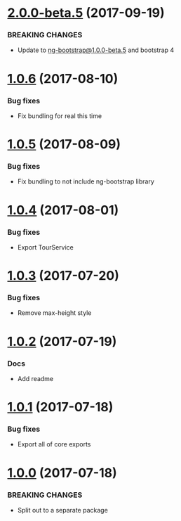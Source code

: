 <a name="2.0.0-beta.5"></a>
# [2.0.0-beta.5](https://github.com/isaacplmann/ngx-tour) (2017-09-19)


### BREAKING CHANGES

* Update to ng-bootstrap@1.0.0-beta.5 and bootstrap 4


<a name="1.0.6"></a>
# [1.0.6](https://github.com/isaacplmann/ngx-tour) (2017-08-10)


### Bug fixes

* Fix bundling for real this time


<a name="1.0.5"></a>
# [1.0.5](https://github.com/isaacplmann/ngx-tour) (2017-08-09)


### Bug fixes

* Fix bundling to not include ng-bootstrap library


<a name="1.0.4"></a>
# [1.0.4](https://github.com/isaacplmann/ngx-tour) (2017-08-01)


### Bug fixes

* Export TourService


<a name="1.0.3"></a>
# [1.0.3](https://github.com/isaacplmann/ngx-tour) (2017-07-20)


### Bug fixes

* Remove max-height style


<a name="1.0.2"></a>
# [1.0.2](https://github.com/isaacplmann/ngx-tour) (2017-07-19)


### Docs

* Add readme


<a name="1.0.1"></a>
# [1.0.1](https://github.com/isaacplmann/ngx-tour) (2017-07-18)


### Bug fixes

* Export all of core exports


<a name="1.0.0"></a>
# [1.0.0](https://github.com/isaacplmann/ngx-tour) (2017-07-18)


### BREAKING CHANGES

* Split out to a separate package


